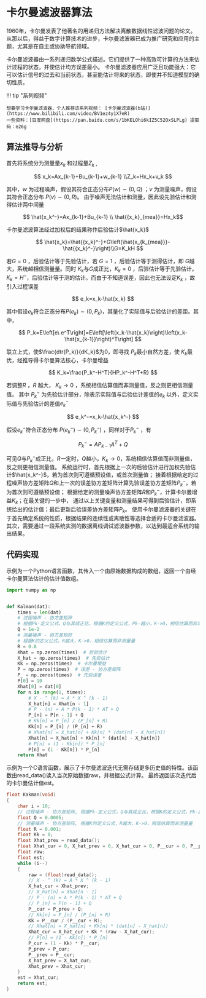 # 卡尔曼滤波器算法

1960年，卡尔曼发表了他著名的用递归方法解决离散数据线性滤波问题的论文。 从那以后，得益于数字计算技术的进步，卡尔曼滤波器已成为推广研究和应用的主题，尤其是在自主或协助导航领域。

卡尔曼滤波器由一系列递归数学公式描述。它们提供了一种高效可计算的方法来估计过程的状态，并使估计均方误差最小。 卡尔曼滤波器应用广泛且功能强大：它可以估计信号的过去和当前状态，甚至能估计将来的状态，即使并不知道模型的确切性质。

!!! tip "系列视频"

    想要学习卡尔曼滤波器，个人推荐该系列视频： [卡尔曼滤波器(b站)](https://www.bilibili.com/video/BV1ez4y1X7eR)
    一些资料：[百度网盘](https://pan.baidu.com/s/1bKELOhi6kIZ5C52OxSLPLg) 提取码：e26g

## 算法推导与分析

首先将系统分为测量量$x_k$ 和过程量$Z_k$ ,

$$
    x_k=Ax_{k-1}+Bu_{k-1}+w_{k-1} \\Z_k=Hx_k+v_k
$$

其中，$w$ 为过程噪声，假设其符合正态分布$P(w)\sim(0,Q)$ ；$v$ 为测量噪声，假设其符合正态分布 $P(v)\sim(0,R)$。 由于噪声无法估计和测量，因此设先验估计和测得估计两中间量

$$ \hat{x_k^-}=Ax_{k-1}+Bu_{k-1} \\ \hat{{x_k}_{mea}}=Hx_k$$

卡尔曼滤波算法经过加权后的结果称作后验估计$\hat{x_k}$

$$ \hat{x_k}=\hat{{x_k}^-}+G\left(\hat{x_{k_{mea}}}-\hat{{x_k}^-}\right)\\G=K_kH $$

若$G=0$ ，后验估计等于先验估计，若 $G=1$ ，后验估计等于测得估计，即 $G$越大，系统越相信测量量。同时 $K_k$与$G$成正比，$K_k=0$ ，后验估计等于先验估计，
$K_k=H^-$，后验估计等于测的估计。而由于不知道误差，因此也无法设定$K_k$ ，故引入过程误差

$$ e_k=x_k-\hat{x_k} $$

其中假设$e_k$符合正态分布$P(e_k)\sim(0,P_k)$，其量化了实际值与后验估计的差距。其中，

$$ P_k=E\left[e\ e^T\right]=E\left[\left(x_k-\hat{x_k}\right)\left(x_k-\hat{x_{k-1}}\right)^T\right] $$

联立上式，使$\frac{dtr(P_k)}{dK_k}$为0，即寻找 $P_k$最小自然方差，使 $K_k$最优，经推导得卡尔曼算法核心，卡尔曼增益

$$ K_k=\frac{P_k^-H^T}{HP_k^-H^T+R} $$

若调整$R$ ，$R$ 越大， $K_k \rightarrow 0$ ，系统相信估算值而非测量值，反之则更相信测量值。 其中 $P_k^-$ 为先验估计部分，除表示实际值与后验估计差值的$e_k$
以外，定义实际值与先验估计的差值$e_k^-$

$$ e_k^-=x_k-\hat{x_k^-} $$

假设$e_k^-$符合正态分布 $P(e_k^-)\sim(0,P_k^-)$ ，同样对于$P_k^-$ ，有

$$ P_k^-=AP_{k-1}A^T+Q $$

可见$Q$与$P_k^-$成正比，$R一$定时，$Q$越小，$K_k\rightarrow0$，系统相信估算值而非测量值，反之则更相信测量值。
系统运行时，首先根据上一次的后验估计进行加权先验估计$\hat{x_k^-}$，若为首次则可遵循预设值，或首次测量值；
接着根据给定的过程噪声协方差矩阵$Q$和上一次的误差协方差矩阵计算先验误差协方差矩阵$P_k^-$，若为首次则可遵循预设值； 根据给定的测量噪声协方差矩阵$R$和$P_k^-$，计算卡尔曼增益$K_k$；在最关键的一步中，
通过以上关键变量和测量结果可得到后验估计，即系统给出的估计值；最后更新后验误差协方差矩阵$P_k$。 使用卡尔曼滤波器的关键在于首先确定系统的性质，根据结果的连续性或离散性等选择合适的卡尔曼滤波器。
其次，需要通过一段系统实测的数据离线调试滤波器参数，以达到最适合系统的输出结果。

## 代码实现

示例为一个Python语言函数，其传入一个由原始数据构成的数组，返回一个由经卡尔曼算法估计的估计值数组。

```python
import numpy as np


def Kalman(dat):
    times = len(dat)
    # 过程噪声 - 协方差矩阵
    # 根据Pk-定义公式，Q与其成正比，根据K的定义公式，Pk-越小，K->0，相信估算而非测量量
    Q = 1e-2
    # 测量噪声 - 协方差矩阵
    # 根据K的定义公式，R越大，K->0，相信估算而非测量量
    R = 0.8
    Xhat = np.zeros(times)  # 后验估计
    X_hat = np.zeros(times)  # 先验估计
    Kk = np.zeros(times)  # 卡尔曼增益
    P = np.zeros(times)  # 误差 - 协方差矩阵
    P_ = np.zeros(times)  # 先验误差
    P[0] = 10
    Xhat[0] = dat[0]
    for n in range(1, times):
        # X - ^ (k) = A * X ^ (k - 1)
        X_hat[n] = Xhat[n - 1]
        # P - (n) = A * P(k - 1) * AT + Q
        P_[n] = P[n - 1] + Q
        # Kk[n] = P_[n] / (P_[n] + R)
        Kk[n] = P_[n] / (P_[n] + R)
        # Xhat[n] = X_hat[n] + Kk[n] * (dat[n] - X_hat[n])
        Xhat[n] = X_hat[n] + Kk[n] * (dat[n] - X_hat[n])
        # P[n] = (1 - Kk[n]) * P_[n]
        P[n] = (1 - Kk[n]) * P_[n]
    return Xhat
```

示例为一个C语言函数，展示了卡尔曼滤波迭代无需存储更多历史值的特性。该函数由read_data()读入当次原始数据raw，并根据公式计算。
最终返回该次迭代后的卡尔曼估计值est。

```C
float Kakman(void)
{
    char i = 10;
    // 过程噪声 - 协方差矩阵, 根据Pk-定义公式，Q与其成正比，根据K的定义公式，Pk-越小，K->0，相信估算而非测量量
    float Q = 0.0005;
    // 测量噪声 - 协方差矩阵, 根据K的定义公式，R越大，K->0，相信估算而非测量量
    float R = 0.001;
    float Kk = 0;
    float Xhat_prev = read_data();
    float Xhat_cur = 0, X_hat_prev = 0, X_hat_cur = 0, P__cur = 0, P__prev = 0, P_prev = 0, P_cur = 10;
    float raw;
    float est;
    while (i--)
    {
        raw = (float)read_data();
        // X - ^ (k) = A * X ^ (k - 1)
        X_hat_cur = Xhat_prev;
        // X_hat[n] = Xhat[n - 1]
        // P - (n) = A * P(k - 1) * AT + Q
        // P_[n] = P[n - 1] + Q
        P__cur = P_prev + Q;
        // Kk[n] = P_[n] / (P_[n] + R)
        Kk = P__cur / (P__cur + R);
        // Xhat[n] = X_hat[n] + Kk[n] * (dat[n] - X_hat[n])
        Xhat_cur = X_hat_cur + Kk * (raw - X_hat_cur);
        // P[n] = (1 - Kk[n]) * P_[n]
        P_cur = (1 - Kk) * P__cur;
        P_prev = P_cur;
        P__prev = P__cur;
        X_hat_prev = X_hat_cur;
        Xhat_prev = Xhat_cur;
    }
    est = Xhat_cur;
    return est;
}
```
